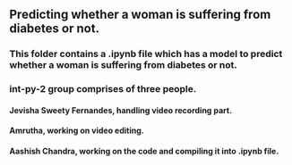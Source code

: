 ## Predicting whether a woman is suffering from diabetes or not.
### This folder contains a .ipynb file which has a model to predict whether a woman is suffering from diabetes or not.
### int-py-2 group comprises of three people.
#### Jevisha Sweety Fernandes, handling video recording part.
#### Amrutha, working on video editing.
#### Aashish Chandra, working on the code and compiling it into .ipynb file.
